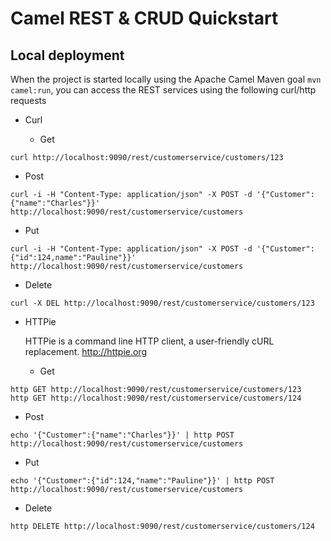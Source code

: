 # Camel REST & CRUD Quickstart

## Local deployment 

When the project is started locally using the Apache Camel Maven goal `mvn camel:run`, you can access the REST services using the following curl/http requests

* Curl

  * Get

 ```
 curl http://localhost:9090/rest/customerservice/customers/123
 ```

  * Post

 ```
 curl -i -H "Content-Type: application/json" -X POST -d '{"Customer":{"name":"Charles"}}'    http://localhost:9090/rest/customerservice/customers
 ```

  * Put

 ```
 curl -i -H "Content-Type: application/json" -X POST -d '{"Customer":{"id":124,name":"Pauline"}}' http://localhost:9090/rest/customerservice/customers
 ```

  * Delete

 ```
 curl -X DEL http://localhost:9090/rest/customerservice/customers/123
 ```

* HTTPie

  HTTPie is a command line HTTP client, a user-friendly cURL replacement.
  http://httpie.org

  *  Get

 ```
 http GET http://localhost:9090/rest/customerservice/customers/123
 http GET http://localhost:9090/rest/customerservice/customers/124
 ```

 *  Post

 ```
 echo '{"Customer":{"name":"Charles"}}' | http POST http://localhost:9090/rest/customerservice/customers
 ```

 *  Put

 ```
 echo '{"Customer":{"id":124,"name":"Pauline"}}' | http POST http://localhost:9090/rest/customerservice/customers
 ```

 *  Delete

 ```
 http DELETE http://localhost:9090/rest/customerservice/customers/124
 ```
 





